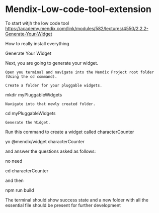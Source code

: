 # Mendix-Low-code-tool-extension

To start witjh the low code tool https://academy.mendix.com/link/modules/582/lectures/4550/2.2.2-Generate-Your-Widget

How to really install everything 


Generate Your Widget

Next, you are going to generate your widget.

    Open you terminal and navigate into the Mendix Project root folder (Using the cd command).

    Create a folder for your pluggable widgets.

mkdir myPluggableWidgets

    Navigate into that newly created folder.

 cd myPluggableWidgets

    Generate the Widget.

Run this command to create a widget called characterCounter

yo @mendix/widget characterCounter

and answer the questions asked as follows:

no need

cd characterCounter

and then

npm run build

The terminal should show success state and a new folder with all the essential file should be present for further development
